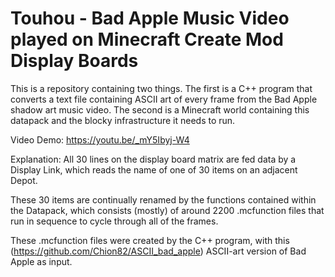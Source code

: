 # Touhou - Bad Apple Music Video played on Minecraft Create Mod Display Boards

This is a repository containing two things. The first is a C++ program that converts a text file containing ASCII art of every frame from the Bad Apple shadow art music video. The second is a Minecraft world containing this datapack and the blocky infrastructure it needs to run. 

Video Demo: 
https://youtu.be/_mY5Ibyj-W4

Explanation:
All 30 lines on the display board matrix are fed data by a Display Link, which reads the name of one of 30 items on an adjacent Depot. 

These 30 items are continually renamed by the functions contained within the Datapack, which consists (mostly) of around 2200 .mcfunction files that run in sequence to cycle through all of the frames.

These .mcfunction files were created by the C++ program, with this (https://github.com/Chion82/ASCII_bad_apple) ASCII-art version of Bad Apple as input.
